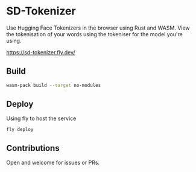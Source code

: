 # SD-Tokenizer

Use Hugging Face Tokenizers in the browser using Rust and WASM. View the tokenisation of your words using the tokeniser for the model you're using.

https://sd-tokenizer.fly.dev/

## Build

```bash
wasm-pack build --target no-modules
```

## Deploy

Using fly to host the service

```
fly deploy
```

## Contributions

Open and welcome for issues or PRs.
